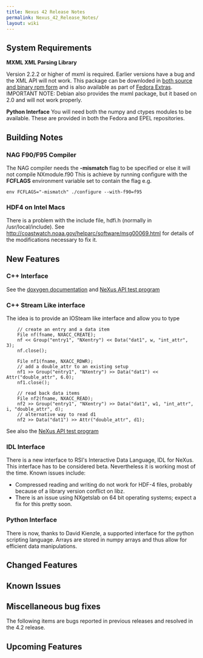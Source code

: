 ```yaml
---
title: Nexus 42 Release Notes
permalink: Nexus_42_Release_Notes/
layout: wiki
---
```


System Requirements
-------------------

**MXML XML Parsing Library**

Version 2.2.2 or higher of mxml is required. Earlier versions have a bug
and the XML API will not work. This package can be downloded in [both
source and binary rpm
form](http://www.easysw.com/~mike/mxml/software.php) and is also
available as part of [Fedora
Extras](http://fedoraproject.org/wiki/Extras/UsingExtras). IMPORTANT
NOTE: Debian also provides the mxml package, but it based on 2.0 and
will not work properly.

**Python Interface** You will need both the numpy and ctypes modules to
be available. These are provided in both the Fedora and EPEL
repositories.

Building Notes
--------------

### NAG F90/F95 Compiler

The NAG compiler needs the **-mismatch** flag to be specified or else it
will not compile NXmodule.f90 This is achieve by running configure with
the **FCFLAGS** environment variable set to contain the flag e.g.

    env FCFLAGS="-mismatch" ./configure --with-f90=f95

### HDF4 on Intel Macs

There is a problem with the include file, hdfi.h (normally in
/usr/local/include). See
<http://coastwatch.noaa.gov/helparc/software/msg00069.html> for details
of the modifications necessary to fix it.

New Features
------------

### C++ Interface

See the [doxygen
documentation](http://download.nexusformat.org/doxygen/html/classNeXus_1_1File.html)
and [NeXus API test
program](http://svn.nexusformat.org/code/branches/4.2/test/napi_test_cpp.cxx)

### C++ Stream Like interface

The idea is to provide an IOSteam like interface and allow you to type

        // create an entry and a data item
        File nf(fname, NXACC_CREATE);
        nf << Group("entry1", "NXentry") << Data("dat1", w, "int_attr", 3);
        nf.close();

        File nf1(fname, NXACC_RDWR);
        // add a double_attr to an existing setup
        nf1 >> Group("entry1", "NXentry") >> Data("dat1") << Attr("double_attr", 6.0);
        nf1.close();

        // read back data items
        File nf2(fname, NXACC_READ);
        nf2 >> Group("entry1", "NXentry") >> Data("dat1", w1, "int_attr", i, "double_attr", d);
        // alternative way to read d1
        nf2 >> Data("dat1") >> Attr("double_attr", d1);

See also the [NeXus API test
program](http://svn.nexusformat.org/code/branches/4.2/test/napi_test_cpp.cxx)

### IDL Interface

There is a new interface to RSI's Interactive Data Language, IDL for
NeXus. This interface has to be considered beta. Nevertheless it is
working most of the time. Known issues include:

-   Compressed reading and writing do not work for HDF-4 files, probably
    because of a library version conflict on libz.
-   There is an issue using NXgetslab on 64 bit operating systems;
    expect a fix for this pretty soon.

### Python Interface

There is now, thanks to David Kienzle, a supported interface for the
python scripting language. Arrays are stored in numpy arrays and thus
allow for efficient data manipulations.

Changed Features
----------------

Known Issues
------------

Miscellaneous bug fixes
-----------------------

The following items are bugs reported in previous releases and resolved
in the 4.2 release.

Upcoming Features
-----------------
